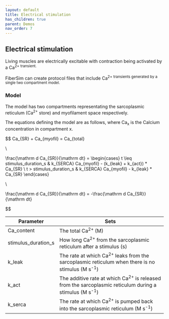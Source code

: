 ```yaml
---
layout: default
title: Electrical stimulation
has_children: true
parent: Demos
nav_order: 7
---
```


## Electrical stimulation

Living muscles are electrically excitable with contraction being activated by a Ca<sup>2+</sub> transient.

FiberSim can create protocol files that include Ca<sup>2+</sub> transients generated by a single two compartment model.

### Model

The model has two compartments representating the sarcoplasmic reticulum (Ca<sup>2+</sup> store) and myofilament space respectively.

The equations defining the model are as follows, where Ca<sub>x</sub> is the Calcium concentration in compartment x.

$$
Ca_{SR} + Ca_{myofil} = Ca_{total}

\\

\frac{\mathrm d Ca_{SR}}{\mathrm dt} = 
\begin{cases}
t \leq stimulus\_duration\_s & k_{SERCA} Ca_{myofil} - (k_{leak} + k_{act}) * Ca_{SR} \\
t > stimulus\_duration\_s & k_{SERCA} Ca_{myofil} - k_{leak} * Ca_{SR}
\end{cases}

\\

\frac{\mathrm d Ca_{SR}}{\mathrm dt} = -\frac{\mathrm d Ca_{SR}}{\mathrm dt}

$$


| Parameter | Sets |
| ----| ---------|
|Ca_content | The total Ca<sup>2+</sup> (M) |
|stimulus_duration_s | How long Ca<sup>2+</sup> from the sarcoplasmic reticulum after a stimulus (s)|
|k_leak | The rate at which Ca<sup>2+</sup> leaks from the sarcoplasmic reticulum when there is no stimulus (M s<sup>-1</sup>)|
|k_act | The additive rate at which Ca<sup>2+</sup> is released from the sarcoplasmic reticulum during a stimulus (M s<sup>-1</sup>)|
|k_serca | The rate at which Ca<sup>2+</sup> is pumped back into the sarcoplasmic reticulum (M s<sup>-1</sup>)|

